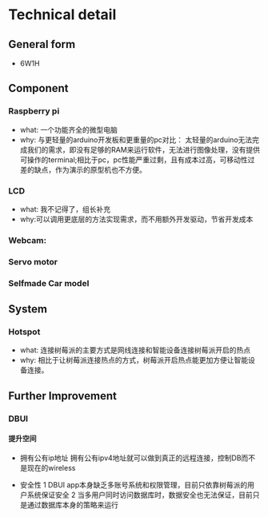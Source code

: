 # Technical detail

## General form
- 6W1H


## Component
### Raspberry pi
- what: 一个功能齐全的微型电脑
- why: 与更轻量的arduino开发板和更重量的pc对比： 太轻量的arduino无法完成我们的需求，即没有足够的RAM来运行软件，无法进行图像处理，没有提供可操作的terminal;相比于pc，pc性能严重过剩，且有成本过高，可移动性过差的缺点，作为演示的原型机也不方便。
### LCD
- what: 我不记得了，组长补充
- why:可以调用更底层的方法实现需求，而不用额外开发驱动，节省开发成本

### Webcam:

### Servo motor

### Selfmade Car model

## System

### Hotspot
- what: 连接树莓派的主要方式是网线连接和智能设备连接树莓派开启的热点
- why: 相比于让树莓派连接热点的方式，树莓派开启热点能更加方便让智能设备连接。

## Further Improvement

### DBUI
#### 提升空间
- 拥有公有ip地址
拥有公有ipv4地址就可以做到真正的远程连接，控制DB而不是现在的wireless

- 安全性
1 DBUI app本身缺乏多账号系统和权限管理，目前只依靠树莓派的用户系统保证安全
2 当多用户同时访问数据库时，数据安全也无法保证，目前只是通过数据库本身的策略来运行




